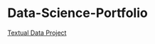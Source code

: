 # Data-Science-Portfolio
[Textual Data Project](https://natesock.github.io/Data-Science-Portfolio/TextualDataProject.html)
